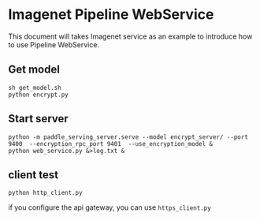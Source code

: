 # Imagenet Pipeline WebService

This document will takes Imagenet service as an example to introduce how to use Pipeline WebService.

## Get model
```
sh get_model.sh
python encrypt.py
```

## Start server

```
python -m paddle_serving_server.serve --model encrypt_server/ --port 9400  --encryption_rpc_port 9401  --use_encryption_model &
python web_service.py &>log.txt &
```

## client test
```
python http_client.py
```

if you configure the api gateway, you can use `https_client.py`
